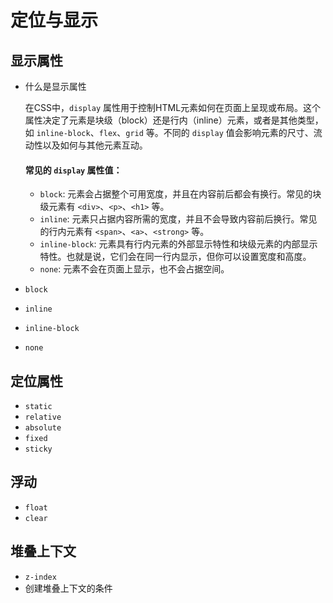 # 定位与显示 

## 显示属性

- 什么是显示属性

  在CSS中，`display` 属性用于控制HTML元素如何在页面上呈现或布局。这个属性决定了元素是块级（block）还是行内（inline）元素，或者是其他类型，如 `inline-block`、`flex`、`grid` 等。不同的 `display` 值会影响元素的尺寸、流动性以及如何与其他元素互动。

  #### 常见的 `display` 属性值：

  - `block`: 元素会占据整个可用宽度，并且在内容前后都会有换行。常见的块级元素有 `<div>`、`<p>`、`<h1>` 等。
  - `inline`: 元素只占据内容所需的宽度，并且不会导致内容前后换行。常见的行内元素有 `<span>`、`<a>`、`<strong>` 等。
  - `inline-block`: 元素具有行内元素的外部显示特性和块级元素的内部显示特性。也就是说，它们会在同一行内显示，但你可以设置宽度和高度。
  - `none`: 元素不会在页面上显示，也不会占据空间。

- `block`
- `inline`
- `inline-block`
- `none`

## 定位属性

- `static`
- `relative`
- `absolute`
- `fixed`
- `sticky`

## 浮动

- `float`
- `clear`

## 堆叠上下文

- `z-index`
- 创建堆叠上下文的条件